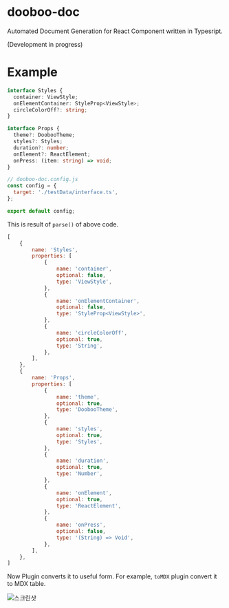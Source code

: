 # dooboo-doc
Automated Document Generation for React Component written in Typesript. 

(Development in progress)

# Example
```ts
interface Styles {
  container: ViewStyle;
  onElementContainer: StyleProp<ViewStyle>;
  circleColorOff?: string;
}

interface Props {
  theme?: DoobooTheme;
  styles?: Styles;
  duration?: number;
  onElement?: ReactElement;
  onPress: (item: string) => void;
}
```

```js
// dooboo-doc.config.js
const config = {
  target: './testData/interface.ts',
};

export default config;
```





This is result of `parse()` of above code.

```js
[
    {
        name: 'Styles',
        properties: [
            {
                name: 'container',
                optional: false,
                type: 'ViewStyle',
            },
            {
                name: 'onElementContainer',
                optional: false,
                type: 'StyleProp<ViewStyle>',
            },
            {
                name: 'circleColorOff',
                optional: true,
                type: 'String',
            },
        ],
    },
    {
        name: 'Props',
        properties: [
            {
                name: 'theme',
                optional: true,
                type: 'DoobooTheme',
            },
            {
                name: 'styles',
                optional: true,
                type: 'Styles',
            },
            {
                name: 'duration',
                optional: true,
                type: 'Number',
            },
            {
                name: 'onElement',
                optional: true,
                type: 'ReactElement',
            },
            {
                name: 'onPress',
                optional: false,
                type: '(String) => Void',
            },
        ],
    },
]
```

Now Plugin converts it to useful form. For example, `toMDX` plugin convert it to MDX table.

![스크린샷](https://user-images.githubusercontent.com/61503739/132982103-9f18afe9-63f6-4e47-bc7a-1b9d3406b1ae.png)